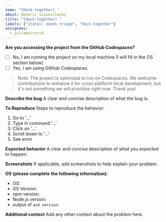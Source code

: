```yaml
---
name: "[Hack-together] "
about: Generic issues/tasks
title: "[Hack-together] "
labels: ["status: needs triage", "Hack-together"]
assignees:
  - juliamuiruri4
---
```


**Are you accessing the project from the GitHub Codespaces?**

- [ ] No, I am running the project on my local machine (I will fill in the OS section below)
- [ ] Yes, I am using GitHub Codespaces.

> Note: The project is optimized to run on Codespaces. We welcome contributions to enhance it for cross-platform local development, but it's not something we will prioritize right now. Thank you!

**Describe the bug**
A clear and concise description of what the bug is.

**To Reproduce**
Steps to reproduce the behavior:

1. Go to '...'
2. Type in command '...'
3. Click on '...'
4. Scroll down to '...'
5. See error

**Expected behavior**
A clear and concise description of what you expected to happen.

**Screenshots**
If applicable, add screenshots to help explain your problem.

**OS (please complete the following information):**

- OS:
- OS Version:
- npm version:
- Node.js version:
- output of `azd version`:

**Additional context**
Add any other context about the problem here.
